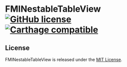 # FMINestableTableView [![GitHub license](https://img.shields.io/badge/license-MIT-lightgrey.svg)](https://raw.githubusercontent.com/FlorianMielke/FMINestableTableView/master/LICENSE.md) [![Carthage compatible](https://img.shields.io/badge/Carthage-compatible-4BC51D.svg?style=flat)](https://github.com/Carthage/Carthage)

## License

FMINestableTableView is released under the [MIT License](LICENSE.md).
